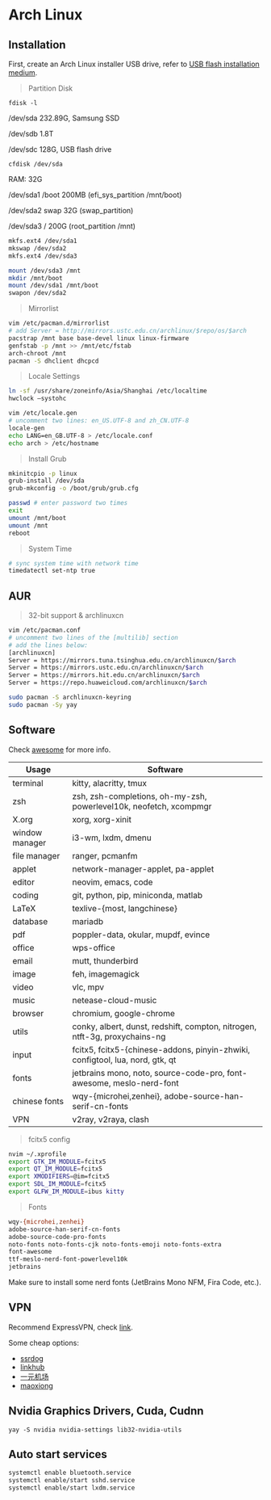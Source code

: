 # Arch Linux

## Installation

First, create an Arch Linux installer USB drive,
refer to [USB flash installation medium](https://wiki.archlinux.org/title/USB_flash_installation_medium).

> Partition Disk

`fdisk -l`

/dev/sda 232.89G, Samsung SSD

/dev/sdb 1.8T

/dev/sdc 128G, USB flash drive

`cfdisk /dev/sda`

RAM: 32G

/dev/sda1 /boot 200MB (efi_sys_partition /mnt/boot)

/dev/sda2 swap 32G (swap_partition)

/dev/sda3 / 200G (root_partition /mnt)

```sh
mkfs.ext4 /dev/sda1
mkswap /dev/sda2
mkfs.ext4 /dev/sda3

mount /dev/sda3 /mnt
mkdir /mnt/boot
mount /dev/sda1 /mnt/boot
swapon /dev/sda2
```

> Mirrorlist

```sh
vim /etc/pacman.d/mirrorlist
# add Server = http://mirrors.ustc.edu.cn/archlinux/$repo/os/$arch
pacstrap /mnt base base-devel linux linux-firmware
genfstab -p /mnt >> /mnt/etc/fstab
arch-chroot /mnt
pacman -S dhclient dhcpcd
```

> Locale Settings

```sh
ln -sf /usr/share/zoneinfo/Asia/Shanghai /etc/localtime
hwclock —systohc

vim /etc/locale.gen
# uncomment two lines: en_US.UTF-8 and zh_CN.UTF-8
locale-gen
echo LANG=en_GB.UTF-8 > /etc/locale.conf
echo arch > /etc/hostname
```

> Install Grub

```sh
mkinitcpio -p linux
grub-install /dev/sda
grub-mkconfig -o /boot/grub/grub.cfg

passwd # enter password two times
exit
umount /mnt/boot
umount /mnt
reboot
```

> System Time

```sh
# sync system time with network time
timedatectl set-ntp true
```

## AUR

> 32-bit support & archlinuxcn

```sh
vim /etc/pacman.conf
# uncomment two lines of the [multilib] section
# add the lines below:
[archlinuxcn]
Server = https://mirrors.tuna.tsinghua.edu.cn/archlinuxcn/$arch
Server = https://mirrors.ustc.edu.cn/archlinuxcn/$arch
Server = https://mirrors.hit.edu.cn/archlinuxcn/$arch
Server = https://repo.huaweicloud.com/archlinuxcn/$arch

sudo pacman -S archlinuxcn-keyring
sudo pacman -Sy yay
```

## Software

Check [awesome](https://github.com/yshenfab/dotfiles/blob/master/awesome.md) for more info.

| Usage          | Software                                                                      |
| -------------- | ----------------------------------------------------------------------------- |
| terminal       | kitty, alacritty, tmux                                                        |
| zsh            | zsh, zsh-completions, oh-my-zsh, powerlevel10k, neofetch, xcompmgr            |
| X.org          | xorg, xorg-xinit                                                              |
| window manager | i3-wm, lxdm, dmenu                                                            |
| file manager   | ranger, pcmanfm                                                               |
| applet         | network-manager-applet, pa-applet                                             |
| editor         | neovim, emacs, code                                                           |
| coding         | git, python, pip, miniconda, matlab                                           |
| LaTeX          | texlive-{most, langchinese}                                                   |
| database       | mariadb                                                                       |
| pdf            | poppler-data, okular, mupdf, evince                                           |
| office         | wps-office                                                                    |
| email          | mutt, thunderbird                                                             |
| image          | feh, imagemagick                                                              |
| video          | vlc, mpv                                                                      |
| music          | netease-cloud-music                                                           |
| browser        | chromium, google-chrome                                                       |
| utils          | conky, albert, dunst, redshift, compton, nitrogen, ntft-3g, proxychains-ng    |
| input          | fcitx5, fcitx5-{chinese-addons, pinyin-zhwiki, configtool, lua, nord, gtk, qt |
| fonts          | jetbrains mono, noto, source-code-pro, font-awesome, meslo-nerd-font          |
| chinese fonts  | wqy-{microhei,zenhei}, adobe-source-han-serif-cn-fonts                        |
| VPN            | v2ray, v2raya, clash                                                          |

> fcitx5 config

```sh
nvim ~/.xprofile
export GTK_IM_MODULE=fcitx5
export QT_IM_MODULE=fcitx5
export XMODIFIERS=@im=fcitx5
export SDL_IM_MODULE=fcitx5
export GLFW_IM_MODULE=ibus kitty
```

> Fonts

```sh
wqy-{microhei,zenhei}
adobe-source-han-serif-cn-fonts
adobe-source-code-pro-fonts
noto-fonts noto-fonts-cjk noto-fonts-emoji noto-fonts-extra
font-awesome
ttf-meslo-nerd-font-powerlevel10k
jetbrains
```

Make sure to install some nerd fonts (JetBrains Mono NFM, Fira Code, etc.).

## VPN

Recommend ExpressVPN, check [link](https://github.com/vpncn/vpncn.github.io).

Some cheap options:

- [ssrdog](https://ssrdog111.com/#/)
- [linkhub](https://linkhub.one/)
- [一元机场](https://一元机场.com/)
- [maoxiong](https://linxing.maoxiong.cloud/)

## Nvidia Graphics Drivers, Cuda, Cudnn

`yay -S nvidia nvidia-settings lib32-nvidia-utils`

## Auto start services

```sh
systemctl enable bluetooth.service
systemctl enable/start sshd.service
systemctl enable/start lxdm.service
```
